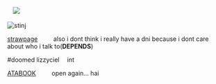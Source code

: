 

ㅤ![](https://komarev.com/ghpvc/?username=graveyardletters&color=4a6596&style=plastic&label=profile+glaze) 
ㅤㅤㅤㅤㅤㅤㅤㅤㅤㅤㅤㅤㅤㅤㅤㅤㅤㅤㅤㅤㅤㅤㅤㅤㅤㅤㅤㅤㅤㅤㅤㅤ




![stinj](https://github.com/user-attachments/assets/073f67d6-0d51-4d61-86eb-9c20732f815c)

[strawpage](https://deathsdespair.straw.page/)    also i dont think i really have a dni because i dont care about who i talk to(**DEPENDS**)

#doomed lizzyciel  int

[ATABOOK](https://deathsdespair.atabook.org/)    open again... hai
